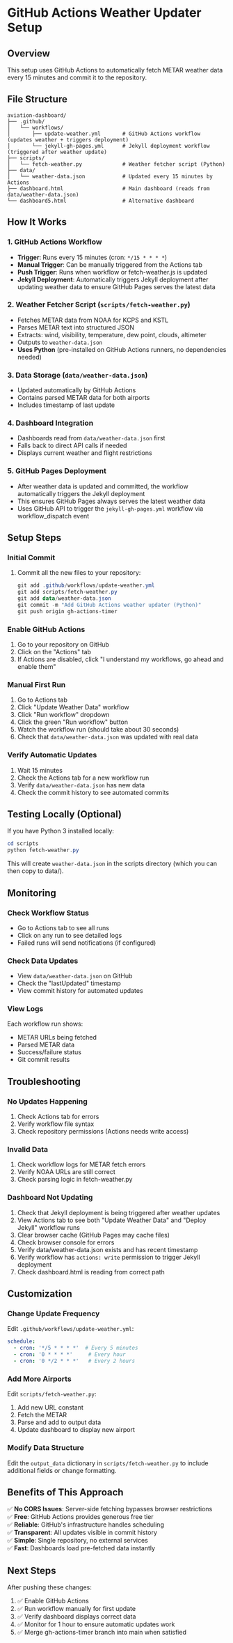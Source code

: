 # GitHub Actions Weather Updater Setup

## Overview
This setup uses GitHub Actions to automatically fetch METAR weather data every 15 minutes and commit it to the repository.

## File Structure
```
aviation-dashboard/
├── .github/
│   └── workflows/
│       ├── update-weather.yml       # GitHub Actions workflow (updates weather + triggers deployment)
│       └── jekyll-gh-pages.yml      # Jekyll deployment workflow (triggered after weather update)
├── scripts/
│   └── fetch-weather.py             # Weather fetcher script (Python)
├── data/
│   └── weather-data.json            # Updated every 15 minutes by Actions
├── dashboard.html                   # Main dashboard (reads from data/weather-data.json)
└── dashboard5.html                  # Alternative dashboard
```

## How It Works

### 1. GitHub Actions Workflow
- **Trigger**: Runs every 15 minutes (cron: `*/15 * * * *`)
- **Manual Trigger**: Can be manually triggered from the Actions tab
- **Push Trigger**: Runs when workflow or fetch-weather.js is updated
- **Jekyll Deployment**: Automatically triggers Jekyll deployment after updating weather data to ensure GitHub Pages serves the latest data

### 2. Weather Fetcher Script (`scripts/fetch-weather.py`)
- Fetches METAR data from NOAA for KCPS and KSTL
- Parses METAR text into structured JSON
- Extracts: wind, visibility, temperature, dew point, clouds, altimeter
- Outputs to `weather-data.json`
- **Uses Python** (pre-installed on GitHub Actions runners, no dependencies needed)

### 3. Data Storage (`data/weather-data.json`)
- Updated automatically by GitHub Actions
- Contains parsed METAR data for both airports
- Includes timestamp of last update

### 4. Dashboard Integration
- Dashboards read from `data/weather-data.json` first
- Falls back to direct API calls if needed
- Displays current weather and flight restrictions

### 5. GitHub Pages Deployment
- After weather data is updated and committed, the workflow automatically triggers the Jekyll deployment
- This ensures GitHub Pages always serves the latest weather data
- Uses GitHub API to trigger the `jekyll-gh-pages.yml` workflow via workflow_dispatch event

## Setup Steps

### Initial Commit
1. Commit all the new files to your repository:
   ```powershell
   git add .github/workflows/update-weather.yml
   git add scripts/fetch-weather.py
   git add data/weather-data.json
   git commit -m "Add GitHub Actions weather updater (Python)"
   git push origin gh-actions-timer
   ```

### Enable GitHub Actions
1. Go to your repository on GitHub
2. Click on the "Actions" tab
3. If Actions are disabled, click "I understand my workflows, go ahead and enable them"

### Manual First Run
1. Go to Actions tab
2. Click "Update Weather Data" workflow
3. Click "Run workflow" dropdown
4. Click the green "Run workflow" button
5. Watch the workflow run (should take about 30 seconds)
6. Check that `data/weather-data.json` was updated with real data

### Verify Automatic Updates
1. Wait 15 minutes
2. Check the Actions tab for a new workflow run
3. Verify `data/weather-data.json` has new data
4. Check the commit history to see automated commits

## Testing Locally (Optional)

If you have Python 3 installed locally:
```powershell
cd scripts
python fetch-weather.py
```

This will create `weather-data.json` in the scripts directory (which you can then copy to data/).

## Monitoring

### Check Workflow Status
- Go to Actions tab to see all runs
- Click on any run to see detailed logs
- Failed runs will send notifications (if configured)

### Check Data Updates
- View `data/weather-data.json` on GitHub
- Check the "lastUpdated" timestamp
- View commit history for automated updates

### View Logs
Each workflow run shows:
- METAR URLs being fetched
- Parsed METAR data
- Success/failure status
- Git commit results

## Troubleshooting

### No Updates Happening
1. Check Actions tab for errors
2. Verify workflow file syntax
3. Check repository permissions (Actions needs write access)

### Invalid Data
1. Check workflow logs for METAR fetch errors
2. Verify NOAA URLs are still correct
3. Check parsing logic in fetch-weather.py

### Dashboard Not Updating
1. Check that Jekyll deployment is being triggered after weather updates
2. View Actions tab to see both "Update Weather Data" and "Deploy Jekyll" workflow runs
3. Clear browser cache (GitHub Pages may cache files)
4. Check browser console for errors
5. Verify data/weather-data.json exists and has recent timestamp
6. Verify workflow has `actions: write` permission to trigger Jekyll deployment
7. Check dashboard.html is reading from correct path

## Customization

### Change Update Frequency
Edit `.github/workflows/update-weather.yml`:
```yaml
schedule:
  - cron: '*/5 * * * *'  # Every 5 minutes
  - cron: '0 * * * *'     # Every hour
  - cron: '0 */2 * * *'   # Every 2 hours
```

### Add More Airports
Edit `scripts/fetch-weather.py`:
1. Add new URL constant
2. Fetch the METAR
3. Parse and add to output data
4. Update dashboard to display new airport

### Modify Data Structure
Edit the `output_data` dictionary in `scripts/fetch-weather.py` to include additional fields or change formatting.

## Benefits of This Approach

✅ **No CORS Issues**: Server-side fetching bypasses browser restrictions  
✅ **Free**: GitHub Actions provides generous free tier  
✅ **Reliable**: GitHub's infrastructure handles scheduling  
✅ **Transparent**: All updates visible in commit history  
✅ **Simple**: Single repository, no external services  
✅ **Fast**: Dashboards load pre-fetched data instantly  

## Next Steps

After pushing these changes:
1. ✅ Enable GitHub Actions
2. ✅ Run workflow manually for first update
3. ✅ Verify dashboard displays correct data
4. ✅ Monitor for 1 hour to ensure automatic updates work
5. ✅ Merge gh-actions-timer branch into main when satisfied

